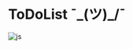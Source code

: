# ToDoList    ¯\_(ツ)_/¯



![js](https://user-images.githubusercontent.com/60515500/97514910-a1685b80-196e-11eb-91d4-6e2835a088cd.gif)
